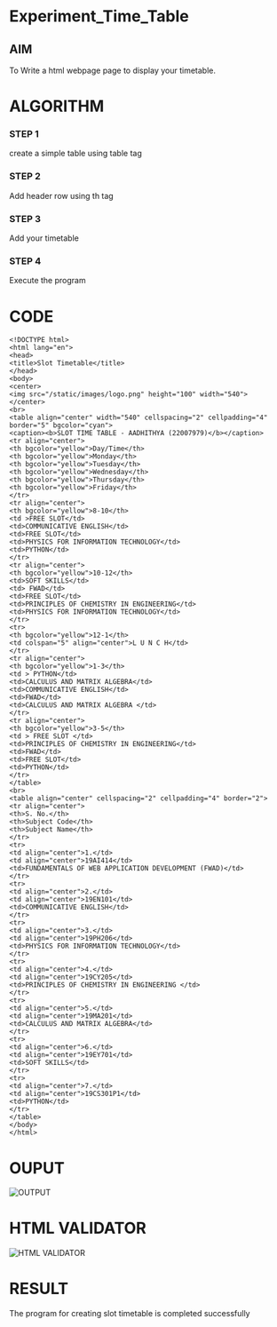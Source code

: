 # Experiment_Time_Table

## AIM
To Write a html webpage page to display your timetable.

# ALGORITHM
### STEP 1
create a simple table using table tag

### STEP 2
Add header row using th tag

### STEP 3
Add your timetable

### STEP 4
Execute the program

# CODE

```
<!DOCTYPE html>
<html lang="en">
<head>
<title>Slot Timetable</title>
</head>
<body>
<center>
<img src="/static/images/logo.png" height="100" width="540">
</center>
<br>
<table align="center" width="540" cellspacing="2" cellpadding="4" border="5" bgcolor="cyan">
<caption><b>SLOT TIME TABLE - AADHITHYA (22007979)</b></caption>
<tr align="center">
<th bgcolor="yellow">Day/Time</th>
<th bgcolor="yellow">Monday</th>
<th bgcolor="yellow">Tuesday</th>
<th bgcolor="yellow">Wednesday</th>
<th bgcolor="yellow">Thursday</th>
<th bgcolor="yellow">Friday</th>
</tr>
<tr align="center">
<th bgcolor="yellow">8-10</th>
<td >FREE SLOT</td>
<td>COMMUNICATIVE ENGLISH</td>
<td>FREE SLOT</td>
<td>PHYSICS FOR INFORMATION TECHNOLOGY</td>
<td>PYTHON</td>
</tr>
<tr align="center">
<th bgcolor="yellow">10-12</th>
<td>SOFT SKILLS</td>
<td> FWAD</td>
<td>FREE SLOT</td>
<td>PRINCIPLES OF CHEMISTRY IN ENGINEERING</td>
<td>PHYSICS FOR INFORMATION TECHNOLOGY</td>
</tr>
<tr>
<th bgcolor="yellow">12-1</th>
<td colspan="5" align="center">L U N C H</td>
</tr>
<tr align="center">
<th bgcolor="yellow">1-3</th>
<td > PYTHON</td>
<td>CALCULUS AND MATRIX ALGEBRA</td>
<td>COMMUNICATIVE ENGLISH</td>
<td>FWAD</td>
<td>CALCULUS AND MATRIX ALGEBRA </td>
</tr>
<tr align="center">
<th bgcolor="yellow">3-5</th>
<td > FREE SLOT </td>
<td>PRINCIPLES OF CHEMISTRY IN ENGINEERING</td>
<td>FWAD</td>
<td>FREE SLOT</td>
<td>PYTHON</td>
</tr>
</table>
<br>
<table align="center" cellspacing="2" cellpadding="4" border="2">
<tr align="center">
<th>S. No.</th>
<th>Subject Code</th>
<th>Subject Name</th>
</tr>
<tr>
<td align="center">1.</td>
<td align="center">19AI414</td>
<td>FUNDAMENTALS OF WEB APPLICATION DEVELOPMENT (FWAD)</td>
</tr>
<tr>
<td align="center">2.</td>
<td align="center">19EN101</td>
<td>COMMUNICATIVE ENGLISH</td>
</tr>
<tr>
<td align="center">3.</td>
<td align="center">19PH206</td>
<td>PHYSICS FOR INFORMATION TECHNOLOGY</td>
</tr>
<tr>
<td align="center">4.</td>
<td align="center">19CY205</td>
<td>PRINCIPLES OF CHEMISTRY IN ENGINEERING </td>
</tr>
<tr>
<td align="center">5.</td>
<td align="center">19MA201</td>
<td>CALCULUS AND MATRIX ALGEBRA</td>
</tr>
<tr>
<td align="center">6.</td>
<td align="center">19EY701</td>
<td>SOFT SKILLS</td>
</tr>
<tr>
<td align="center">7.</td>
<td align="center">19CS301P1</td>
<td>PYTHON</td>
</tr>
</table>
</body>
</html>
```

# OUPUT
![OUTPUT](http://aadhithya.student.saveetha.in:8000/static/images/out.png?raw=true)

# HTML VALIDATOR
![HTML VALIDATOR](http://aadhithya.student.saveetha.in:8000/static/images/valid.png?raw=true)

# RESULT
The program for creating slot timetable is completed successfully 